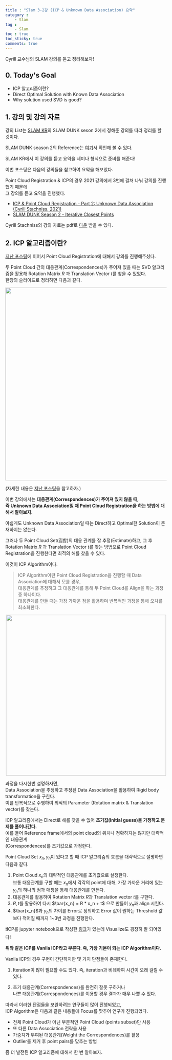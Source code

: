 ```yaml
---
title : "Slam 3-2강 (ICP & Unknown Data Association) 요약"
category :
    - Slam
tag :
    - Slam
toc : true
toc_sticky: true
comments: true
---
```


Cyrill 교수님의 SLAM 강의를 듣고 정리해보자!  

## 0. Today's Goal

- ICP 알고리즘이란?  
- Direct Optimal Solution with Known Data Association  
- Why solution used SVD is good?  

## 1. 강의 및 강의 자료  

강의 List는 [SLAM KR](https://www.youtube.com/channel/UCXvT7auo7xUd7v0B2pmvwIA)의 SLAM DUNK seson 2에서 정해준 강의를 따라 정리를 할 것이다.  

SLAM DUNK season 2의 Reference는 [여기](https://youtube.com/playlist?list=PLubUquiqNQdMYwQVftUSFEWhJgzBErO9N)서 확인해 볼 수 있다.  

SLAM KR에서 이 강의를 듣고 요약을 세미나 형식으로 준비를 해준다!

이번 포스팅은 다음의 강의들을 참고하여 요약을 해보았다.  

Point Cloud Registration & ICP의 경우 2021 강의에서 3번에 걸쳐 나눠 강의를 진행했기 때문에  
그 강의를 듣고 요약을 진행했다.  

- [ICP & Point Cloud Registration - Part 2: Unknown Data Association (Cyrill Stachniss, 2021)](https://youtu.be/ktRqKxddjJk)    
- [SLAM DUNK Season 2 - Iterative Closest Points](https://youtu.be/BiQx5ISVdxU)  

Cyrill Stachniss의 강의 자료는 pdf로 [다운](https://drive.google.com/file/d/1J_QCE1CLwJ5d7ugY1wnx-DWNaWR-FQTr/view?usp=sharing) 받을 수 있다.  

## 2. ICP 알고리즘이란?  

[지난 포스팅](https://taeyoung96.github.io/slam/SLAM_03_1/)에 이어서 Point Cloud Registration에 대해서 강의를 진행해주셨다.  

두 Point Cloud 간의 대응관계(Correspondences)가 주어져 있을 때는 SVD 알고리즘을 활용해 Rotation Matrix $R$ 과 Translation Vector $t$를 찾을 수 있었다.  
한장의 슬라이드로 정리하면 다음과 같다.  

<p align="center"><img src="https://user-images.githubusercontent.com/41863759/139383703-45a610be-3aff-473f-acd6-1cfd2403f7f8.png" width = "600" ></p>  

(자세한 내용은 [지난 포스팅](https://taeyoung96.github.io/slam/SLAM_03_1/)을 참고하자.)  

이번 강의에서는 **대응관계(Correspondences)가 주어져 있지 않을 때,  
즉 Unknown Data Association일 때 Point Cloud Registration을 하는 방법에 대해서 알아보자.**  

아쉽게도 Unknown Data Association일 때는 Direct하고 Optimal한 Solution이 존재하지는 않는다.  

그러나 두 Point Cloud Set(집합)의 대응 관계를 잘 추정(Estimate)하고, 그 후 Rotation Matrix $R$ 과 Translation Vector $t$를 찾는 방법으로 Point Cloud Registration을 진행한다면 최적의 해를 찾을 수 있다.  

이것이 ICP Algorithm이다.  
> ICP Algorithm이란 Point Cloud Registration을 진행할 때 Data Association에 대해서 모를 경우,  
대응관계를 추정하고 그 대응관계를 통해 두 Point Cloud를 Align을 하는 과정 중 하나이다.  
대응관계를 만들 때는 가장 가까운 점을 활용하며 반복적인 과정을 통해 오차를 최소화한다.  



<p align="center"><img src="https://user-images.githubusercontent.com/41863759/139392961-9b65fb42-3872-47e0-8b56-0c49ac852a57.png" width = "500" ></p>  

과정을 다시한번 설명하자면,  
Data Association을 추정하고 추정된 Data Association을 활용하여 Rigid body transformation을 구한다.  
이를 반복적으로 수행하여 최적의 Parameter (Rotation matrix & Translation vector)를 찾는다.  

ICP 알고리즘에서는 Direct로 해를 찾을 수 없어 **초기값(Initial guess)을 가정하고 문제를 풀어나간다.**  
예를 들어 Reference frame에서의 point cloud의 위치나 정확하지는 않지만 대략적인 대응관계  
(Correspondences)를 초기값으로 가정한다.  

Point Cloud Set $x_n, y_n$이 있다고 할 때 ICP 알고리즘의 흐름을 대략적으로 설명하면 다음과 같다.  

1. Point Cloud $x_n$의 대략적인 대응관계를 초기값으로 설정한다.  
보통 대응관계를 구할 때는 $x_n$에서 각각의 point에 대해, 가장 가까운 거리에 있는 $y_n$의 하나의 점과 매칭을 통해 대응관계를 만든다.       
2. 대응관계를 활용하여 Rotation Matrix $R$과 Translation vector $t$를 구한다.  
3. $R,t$를 활용하여 다시 $\bar{x_n} = R * x_n + t$ 으로 만들어 $y_n$과 align 시킨다.  
4. $\bar{x_n}$과 $y_n$의 차이를 Error로 정의하고 Error 값이 원하는 Threshold 값보다 적어질 때까지 1~3번 과정을 진행한다.  

❗ICP를 jupyter notebook으로 작성한 [링크](https://nbviewer.org/github/niosus/notebooks/blob/master/icp.ipynb)가 있는데 Visualize도 굉장히 잘 되어있다!  

**위와 같은 ICP를 Vanila ICP라고 부른다. 즉, 가장 기본이 되는 ICP Algorithm이다.**  

Vanila ICP의 경우 구현이 간단하지만 몇 가지 단점들이 존재한다.  

1. Iteration이 많이 필요할 수도 있다. 즉, iteration과 비례하여 시간이 오래 걸릴 수 있다.  

2. 초기 대응관계(Correspondences)를 완전히 잘못 구하거나  
나쁜 대응관계(Correspondences)를 이용할 경우 결과가 매우 나쁠 수 있다.  

따라서 이러한 단점들을 보완하려는 연구들이 많이 진행되었고,  
ICP Algorithm은 다음과 같은 내용들에 Focus를 맞추어 연구가 진행되었다.  

- 전체 Point Cloud가 아닌 부분적인 Point Cloud (points subset)만 사용  
- 또 다른 Data Association 전략을 사용  
- 가중치가 부여된 대응관계(Weight the Correspondences)를 활용  
- Outlier를 제거 후 point pairs를 맞추는 방법  

좀 더 발전된 ICP 알고리즘에 대해서 한 번 알아보자.  